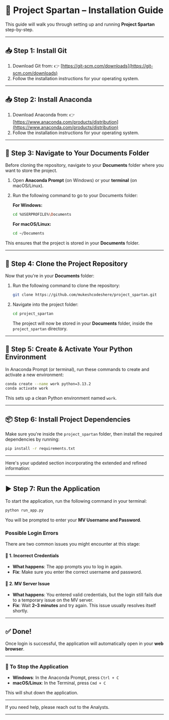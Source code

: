 # 🚀 Project Spartan – Installation Guide

This guide will walk you through setting up and running **Project Spartan** step-by-step.

---

## 📥 Step 1: Install Git

1. Download Git from:
   👉 [https://git-scm.com/downloads](https://git-scm.com/downloads)
2. Follow the installation instructions for your operating system.

---

## 📥 Step 2: Install Anaconda

1. Download Anaconda from:
   👉 [https://www.anaconda.com/products/distribution](https://www.anaconda.com/products/distribution)
2. Follow the installation instructions for your operating system.

---

## 📁 Step 3: Navigate to Your Documents Folder

Before cloning the repository, navigate to your **Documents** folder where you want to store the project.

1. Open **Anaconda Prompt** (on Windows) or your **terminal** (on macOS/Linux).
2. Run the following command to go to your Documents folder:

   **For Windows:**

   ```bash
   cd %USERPROFILE%\Documents
   ```

   **For macOS/Linux:**

   ```bash
   cd ~/Documents
   ```

This ensures that the project is stored in your **Documents** folder.

---

## 📂 Step 4: Clone the Project Repository

Now that you're in your **Documents** folder:

1. Run the following command to clone the repository:

   ```bash
   git clone https://github.com/mukeshcodeshere/project_spartan.git
   ```

2. Navigate into the project folder:

   ```bash
   cd project_spartan
   ```

   The project will now be stored in your **Documents** folder, inside the `project_spartan` directory.

---

## 🐍 Step 5: Create & Activate Your Python Environment

In Anaconda Prompt (or terminal), run these commands to create and activate a new environment:

```bash
conda create --name work python=3.13.2
conda activate work
```

This sets up a clean Python environment named `work`.

---

## 📦 Step 6: Install Project Dependencies

Make sure you're inside the `project_spartan` folder, then install the required dependencies by running:

```bash
pip install -r requirements.txt
```

---
Here's your updated section incorporating the extended and refined information:

---

## ▶️ Step 7: Run the Application

To start the application, run the following command in your terminal:

```bash
python run_app.py
```

You will be prompted to enter your **MV Username and Password**.

### Possible Login Errors

There are two common issues you might encounter at this stage:

#### 🔹 1. Incorrect Credentials

* **What happens**: The app prompts you to log in again.
* **Fix**: Make sure you enter the correct username and password.

#### 🔹 2. MV Server Issue

* **What happens**: You entered valid credentials, but the login still fails due to a temporary issue on the MV server.
* **Fix**: Wait **2–3 minutes** and try again. This issue usually resolves itself shortly.

---

## ✅ Done!

Once login is successful, the application will automatically open in your **web browser**.

---

### 🔴 To Stop the Application

* **Windows**: In the Anaconda Prompt, press `Ctrl + C`
* **macOS/Linux**: In the Terminal, press `Cmd + C`

This will shut down the application.

---

If you need help, please reach out to the Analysts.

---